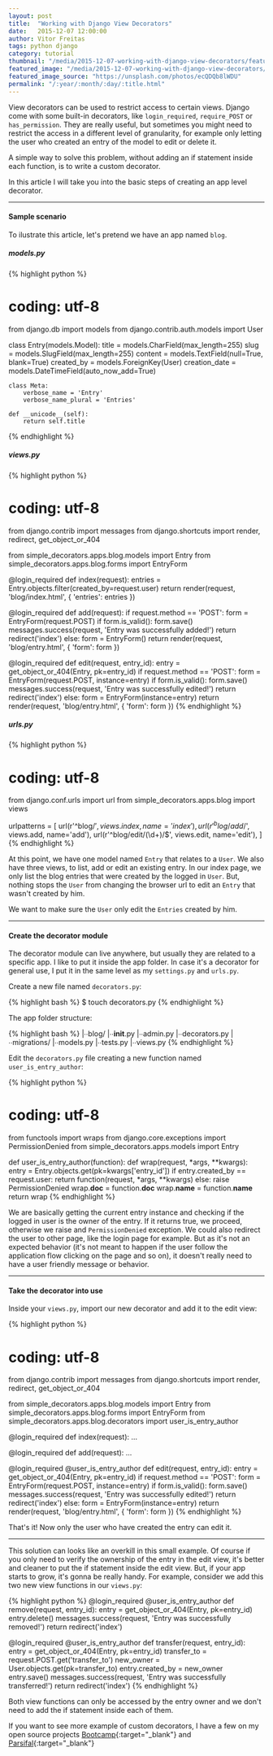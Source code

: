 ```yaml
---
layout: post
title:  "Working with Django View Decorators"
date:   2015-12-07 12:00:00
author: Vitor Freitas
tags: python django
category: tutorial
thumbnail: "/media/2015-12-07-working-with-django-view-decorators/featured-post-image.jpg"
featured_image: "/media/2015-12-07-working-with-django-view-decorators/featured-post-image.jpg"
featured_image_source: "https://unsplash.com/photos/ecQDQb8lWDU"
permalink: "/:year/:month/:day/:title.html"
---
```


View decorators can be used to restrict access to certain views. Django come with some built-in decorators, like `login_required`, `require_POST` or `has_permission`. They are really useful, but sometimes you might need to restrict the access in a different level of granularity, for example only letting the user who created an entry of the model to edit or delete it.

A simple way to solve this problem, without adding an if statement inside each function, is to write a custom decorator.

In this article I will take you into the basic steps of creating an app level decorator.

***

#### Sample scenario

To ilustrate this article, let's pretend we have an app named `blog`.

##### models.py

{% highlight python %}
# coding: utf-8

from django.db import models
from django.contrib.auth.models import User

class Entry(models.Model):
    title = models.CharField(max_length=255)
    slug = models.SlugField(max_length=255)
    content = models.TextField(null=True, blank=True)
    created_by = models.ForeignKey(User)
    creation_date = models.DateTimeField(auto_now_add=True)

    class Meta:
        verbose_name = 'Entry'
        verbose_name_plural = 'Entries'

    def __unicode__(self):
        return self.title
{% endhighlight %}

##### views.py

{% highlight python %}
# coding: utf-8

from django.contrib import messages
from django.shortcuts import render, redirect, get_object_or_404

from simple_decorators.apps.blog.models import Entry
from simple_decorators.apps.blog.forms import EntryForm


@login_required
def index(request):
    entries = Entry.objects.filter(created_by=request.user)
    return render(request, 'blog/index.html', { 'entries': entries })

@login_required
def add(request):
    if request.method == 'POST':
        form = EntryForm(request.POST)
        if form.is_valid():
            form.save()
            messages.success(request, 'Entry was successfully added!')
            return redirect('index')
    else:
        form = EntryForm()
    return render(request, 'blog/entry.html', { 'form': form })

@login_required
def edit(request, entry_id):
    entry = get_object_or_404(Entry, pk=entry_id)
    if request.method == 'POST':
        form = EntryForm(request.POST, instance=entry)
        if form.is_valid():
            form.save()
            messages.success(request, 'Entry was successfully edited!')
            return redirect('index')
    else:
        form = EntryForm(instance=entry)
    return render(request, 'blog/entry.html', { 'form': form })
{% endhighlight %}

##### urls.py

{% highlight python %}
# coding: utf-8

from django.conf.urls import url
from simple_decorators.apps.blog import views

urlpatterns = [
    url(r'^blog/$', views.index, name='index'),
    url(r'^blog/add/$', views.add, name='add'),
    url(r'^blog/edit/(\d+)/$', views.edit, name='edit'),
  ]
{% endhighlight %}

At this point, we have one model named `Entry` that relates to a `User`. We also have three views, to list, add or edit an existing entry. In our index page, we only list the blog entries that were created by the logged in `User`. But, nothing stops the `User` from changing the browser url to edit an `Entry` that wasn't created by him.

We want to make sure the `User` only edit the `Entries` created by him.

***

#### Create the decorator module

The decorator module can live anywhere, but usually they are related to a specific app. I like to put it inside the app folder. In case it's a decorator for general use, I put it in the same level as my `settings.py` and `urls.py`.

Create a new file named `decorators.py`:

{% highlight bash %}
$ touch decorators.py
{% endhighlight %}

The app folder structure:

{% highlight bash %}
|∙∙blog/
  |∙∙__init__.py
  |∙∙admin.py
  |∙∙decorators.py
  |∙∙migrations/
  |∙∙models.py
  |∙∙tests.py
  |∙∙views.py
{% endhighlight %}

Edit the `decorators.py` file creating a new function named `user_is_entry_author`:

{% highlight python %}
# coding: utf-8

from functools import wraps
from django.core.exceptions import PermissionDenied
from simple_decorators.apps.models import Entry

def user_is_entry_author(function):
    def wrap(request, *args, **kwargs):
        entry = Entry.objects.get(pk=kwargs['entry_id'])
        if entry.created_by == request.user:
            return function(request, *args, **kwargs)
        else:
            raise PermissionDenied
    wrap.__doc__ = function.__doc__
    wrap.__name__ = function.__name__
    return wrap
{% endhighlight %}

We are basically getting the current entry instance and checking if the logged in user is the owner of the entry. If it returns true, we proceed, otherwise we raise and `PermissionDenied` exception. We could also redirect the user to other page, like the login page for example. But as it's not an expected behavior (it's not meant to happen if the user follow the application flow clicking on the page and so on), it doesn't really need to have a user friendly message or behavior.

***

#### Take the decorator into use

Inside your `views.py`, import our new decorator and add it to the edit view:

{% highlight python %}
# coding: utf-8

from django.contrib import messages
from django.shortcuts import render, redirect, get_object_or_404

from simple_decorators.apps.blog.models import Entry
from simple_decorators.apps.blog.forms import EntryForm
from simple_decorators.apps.blog.decorators import user_is_entry_author


@login_required
def index(request):
    ...

@login_required
def add(request):
    ...

@login_required
@user_is_entry_author
def edit(request, entry_id):
    entry = get_object_or_404(Entry, pk=entry_id)
    if request.method == 'POST':
        form = EntryForm(request.POST, instance=entry)
        if form.is_valid():
            form.save()
            messages.success(request, 'Entry was successfully edited!')
            return redirect('index')
    else:
        form = EntryForm(instance=entry)
    return render(request, 'blog/entry.html', { 'form': form })
{% endhighlight %}

That's it! Now only the user who have created the entry can edit it.

***

This solution can looks like an overkill in this small example. Of course if you only need to verify the ownership of the entry in the edit view, it's better and cleaner to put the if statement inside the edit view. But, if your app starts to grow, it's gonna be really handy. For example, consider we add this two new view functions in our `views.py`:


{% highlight python %}
@login_required
@user_is_entry_author
def remove(request, entry_id):
    entry = get_object_or_404(Entry, pk=entry_id)
    entry.delete()
    messages.success(request, 'Entry was successfully removed!')
    return redirect('index')

@login_required
@user_is_entry_author
def transfer(request, entry_id):
    entry = get_object_or_404(Entry, pk=entry_id)
    transfer_to = request.POST.get('transfer_to')
    new_owner = User.objects.get(pk=transfer_to)
    entry.created_by = new_owner
    entry.save()
    messages.success(request, 'Entry was successfully transferred!')
    return redirect('index')
{% endhighlight %}

Both view functions can only be accessed by the entry owner and we don't need to add the if statement inside each of them.

If you want to see more example of custom decorators, I have a few on my open source projects [Bootcamp][bootcamp-decorators]{:target="_blank"} and [Parsifal][parsifal-decorators]{:target="_blank"}

[bootcamp-decorators]: https://github.com/vitorfs/bootcamp/blob/master/bootcamp/decorators.py
[parsifal-decorators]: https://github.com/vitorfs/parsifal/blob/master/parsifal/reviews/decorators.py